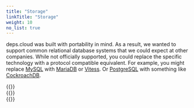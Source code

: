 ```yaml
---
title: "Storage"
linkTitle: "Storage"
weight: 10
no_list: true
---
```


deps.cloud was built with portability in mind.
As a result, we wanted to support common relational database systems that we could expect at other companies.
While not officially supported, you could replace the specific technology with a protocol compatible equivalent.
For example, you might replace [MySQL] with [MariaDB] or [Vitess].
Or [PostgreSQL] with something like [CockroachDB].

<div class="row" style="max-width: 80%;">
  <div class="col-sm-6 col-md-4">
    {{<card-icon
      border="white"
      src="/images/sqlite.png"
      title="SQLite"
      link="/docs/deployment/config/storage/sqlite/"
      text=""
      >}}
  </div>
  <div class="col-sm-6 col-md-4">
    {{<card-icon
      border="white"
      src="/images/mysql.png"
      title="MySQL"
      link="/docs/deployment/config/storage/mysql/"
      text=""
    >}}
  </div>
  <div class="col-sm-6 col-md-4">
    {{<card-icon
      border="white"
      src="/images/postgres.png"
      title="PostgreSQL"
      link="/docs/deployment/config/storage/postgres/"
      text=""
    >}}
  </div>
</div>

[MySQL]: https://www.mysql.com/
[MariaDB]: https://mariadb.org/
[Vitess]: https://vitess.io/
[PostgreSQL]: https://www.postgresql.org/
[CockroachDB]: https://www.cockroachlabs.com/
